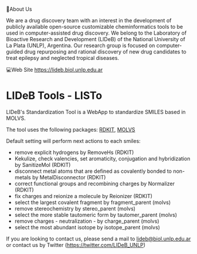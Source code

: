 📌About Us

We are a drug discovery team with an interest in the development of publicly available open-source customizable cheminformatics tools to be used in computer-assisted drug discovery. We belong to the Laboratory of Bioactive Research and Development (LIDeB) of the National University of La Plata (UNLP), Argentina. Our research group is focused on computer-guided drug repurposing and rational discovery of new drug candidates to treat epilepsy and neglected tropical diseases.

💻Web Site https://lideb.biol.unlp.edu.ar

# LIDeB Tools - LISTo

LIDeB's Standardization Tool is a WebApp to standardize SMILES based in MOLVS.

The tool uses the following packages: [RDKIT](https://www.rdkit.org/docs/index.html),  [MOLVS](https://molvs.readthedocs.io/)

Default setting will perform next actions to each smiles:

- remove explicit hydrogens by RemoveHs (RDKIT)
- Kekulize, check valencies, set aromaticity, conjugation and hybridization by SanitizeMol (RDKIT)
- disconnect metal atoms that are defined as covalently bonded to non-metals by MetalDisconnector (RDKIT)
- correct functional groups and recombining charges by Normalizer (RDKIT)
- fix charges and reionize a molecule by Reionizer (RDKIT)
- select the largest covalent fragment by fragment_parent (molvs)
- remove stereochemistry by stereo_parent (molvs)
- select the more stable tautomeric form by tautomer_parent (molvs)
- remove charges - neutralization - by charge_parent (molvs)
- select the most abundant isotope by isotope_parent (molvs)


If you are looking to contact us, please send a mail to lideb@biol.unlp.edu.ar or contact us by Twitter (https://twitter.com/LIDeB_UNLP)
